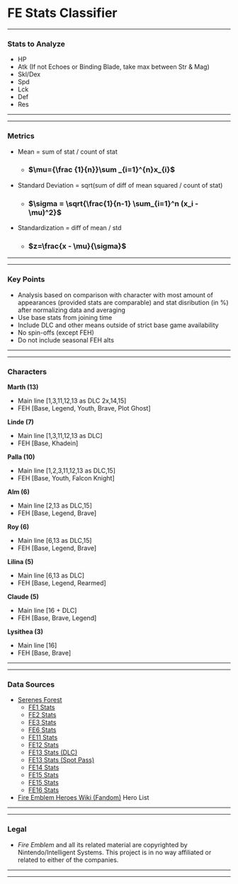 # FE Stats Classifier
---
### Stats to Analyze
- HP
- Atk (If not Echoes or Binding Blade, take max between Str & Mag)
- Skl/Dex
- Spd
- Lck
- Def
- Res
---
---
### Metrics
- Mean = sum of stat / count of stat
  - ### $`\mu={\frac {1}{n}}\sum _{i=1}^{n}x_{i}`$
- Standard Deviation = sqrt(sum of diff of mean squared / count of stat)
  - ### $`\sigma = \sqrt{\frac{1}{n-1} \sum_{i=1}^n (x_i - \mu)^2}`$
- Standardization = diff of mean / std
  - ### $`z=\frac{x - \mu}{\sigma}`$
---
---
### Key Points
- Analysis based on comparison with character with most amount of appearances (provided stats are comparable) and stat disribution (in %) after normalizing data and averaging
- Use base stats from joining time
- Include DLC and other means outside of strict base game availability
- No spin-offs (except FEH)
- Do not include seasonal FEH alts
---
---
### Characters
**Marth (13)**
- Main line [1,3,11,12,13 as DLC 2x,14,15]
- FEH [Base, Legend, Youth, Brave, Plot Ghost]

**Linde (7)**
- Main line [1,3,11,12,13 as DLC]
- FEH [Base, Khadein]

**Palla (10)**
- Main line [1,2,3,11,12,13 as DLC,15]
- FEH [Base, Youth, Falcon Knight]

**Alm (6)**
- Main line [2,13 as DLC,15]
- FEH [Base, Legend, Brave]

**Roy (6)**
- Main line [6,13 as DLC,15]
- FEH [Base, Legend, Brave]

**Lilina (5)**
- Main line [6,13 as DLC]
- FEH [Base, Legend, Rearmed]

**Claude (5)**
- Main line [16 + DLC]
- FEH [Base, Brave, Legend]

**Lysithea (3)**
- Main line [16]
- FEH [Base, Brave]
---
---
### Data Sources
- [Serenes Forest](https://serenesforest.net)
  - [FE1 Stats](https://serenesforest.net/shadow-dragon-and-blade-of-light/characters/base-stats/)
  - [FE2 Stats](https://serenesforest.net/gaiden/characters/base-stats/)
  - [FE3 Stats](https://serenesforest.net/mystery-of-the-emblem/characters/base-stats/)
  - [FE6 Stats](https://serenesforest.net/binding-blade/characters/base-stats/)
  - [FE11 Stats](https://serenesforest.net/shadow-dragon/characters/base-stats/default/)
  - [FE12 Stats](https://serenesforest.net/light-and-shadow/characters/base-stats/default/)
  - [FE13 Stats (DLC)](https://serenesforest.net/awakening/characters/base-stats/dlc/)
  - [FE13 Stats (Spot Pass)](https://serenesforest.net/awakening/characters/base-stats/spotpass/)
  - [FE14 Stats](https://serenesforest.net/fire-emblem-fates/other-characters/base-stats/)
  - [FE15 Stats](https://serenesforest.net/fire-emblem-echoes-shadows-valentia/characters/base-stats/)
  - [FE15 Stats](https://serenesforest.net/fire-emblem-echoes-shadows-valentia/miscellaneous/amiibo/)
  - [FE16 Stats](https://serenesforest.net/three-houses/characters/base-stats/)
- [Fire Emblem Heroes Wiki (Fandom)](https://feheroes.fandom.com/wiki/List_of_Heroes) Hero List
---
---
### Legal
- *Fire Emblem* and all its related material are copyrighted by Nintendo/Intelligent Systems. This project is in no way affiliated or related to either of the companies.
---
---
